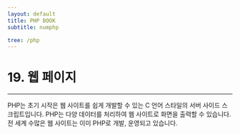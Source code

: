 ```yaml
---
layout: default
title: PHP BOOK
subtitle: numphp

tree: /php
---
```


# 19. 웹 페이지
---
PHP는 초기 시작은 웹 사이트를 쉽게 개발할 수 있는 C 언어 스타일의 서버 사이드 스크립트입니다.
PHP는 다양 데이터를 처리하여 웹 사이트로 화면을 출력할 수 있습니다. 전 세계 수많은 웹 사이트는 이미 PHP로 개발, 운영되고 있습니다.